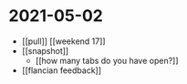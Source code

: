 # 2021-05-02

- [[pull]] [[weekend 17]]
- [[snapshot]]
  - [[how many tabs do you have open?]]
- [[flancian feedback]]